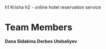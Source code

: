 h1 Krisha
h2 - online hotel reservation service 
# Team Members
**Dana Sidakina**
**Derbes Utebaliyev**



